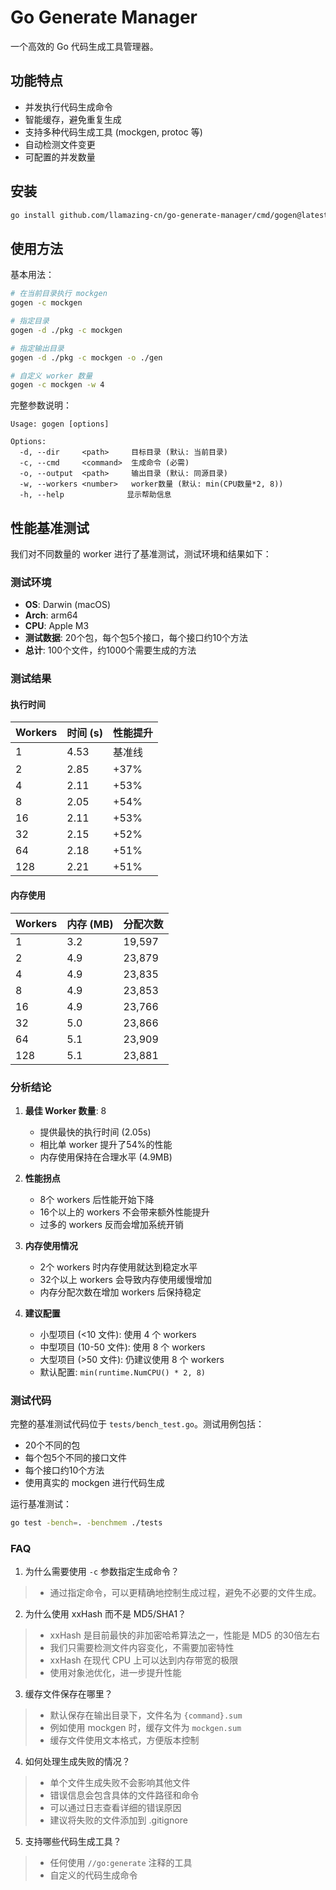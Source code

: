 # Go Generate Manager

一个高效的 Go 代码生成工具管理器。

## 功能特点

- 并发执行代码生成命令
- 智能缓存，避免重复生成
- 支持多种代码生成工具 (mockgen, protoc 等)
- 自动检测文件变更
- 可配置的并发数量

## 安装

```bash
go install github.com/llamazing-cn/go-generate-manager/cmd/gogen@latest
```

## 使用方法

基本用法：
```bash
# 在当前目录执行 mockgen
gogen -c mockgen

# 指定目录
gogen -d ./pkg -c mockgen

# 指定输出目录
gogen -d ./pkg -c mockgen -o ./gen

# 自定义 worker 数量
gogen -c mockgen -w 4
```

完整参数说明：
```
Usage: gogen [options]

Options:
  -d, --dir     <path>     目标目录 (默认: 当前目录)
  -c, --cmd     <command>  生成命令 (必需)
  -o, --output  <path>     输出目录 (默认: 同源目录)
  -w, --workers <number>   worker数量 (默认: min(CPU数量*2, 8))
  -h, --help              显示帮助信息
```

## 性能基准测试

我们对不同数量的 worker 进行了基准测试，测试环境和结果如下：

### 测试环境
- **OS**: Darwin (macOS)
- **Arch**: arm64
- **CPU**: Apple M3
- **测试数据**: 20个包，每个包5个接口，每个接口约10个方法
- **总计**: 100个文件，约1000个需要生成的方法

### 测试结果

#### 执行时间
| Workers | 时间 (s) | 性能提升 |
| ------- | -------- | -------- |
| 1       | 4.53     | 基准线   |
| 2       | 2.85     | +37%     |
| 4       | 2.11     | +53%     |
| 8       | 2.05     | +54%     |
| 16      | 2.11     | +53%     |
| 32      | 2.15     | +52%     |
| 64      | 2.18     | +51%     |
| 128     | 2.21     | +51%     |

#### 内存使用
| Workers | 内存 (MB) | 分配次数 |
| ------- | --------- | -------- |
| 1       | 3.2       | 19,597   |
| 2       | 4.9       | 23,879   |
| 4       | 4.9       | 23,835   |
| 8       | 4.9       | 23,853   |
| 16      | 4.9       | 23,766   |
| 32      | 5.0       | 23,866   |
| 64      | 5.1       | 23,909   |
| 128     | 5.1       | 23,881   |

### 分析结论

1. **最佳 Worker 数量**: 8
   - 提供最快的执行时间 (2.05s)
   - 相比单 worker 提升了54%的性能
   - 内存使用保持在合理水平 (4.9MB)

2. **性能拐点**
   - 8个 workers 后性能开始下降
   - 16个以上的 workers 不会带来额外性能提升
   - 过多的 workers 反而会增加系统开销

3. **内存使用情况**
   - 2个 workers 时内存使用就达到稳定水平
   - 32个以上 workers 会导致内存使用缓慢增加
   - 内存分配次数在增加 workers 后保持稳定

4. **建议配置**
   - 小型项目 (<10 文件): 使用 4 个 workers
   - 中型项目 (10-50 文件): 使用 8 个 workers
   - 大型项目 (>50 文件): 仍建议使用 8 个 workers
   - 默认配置: `min(runtime.NumCPU() * 2, 8)`

### 测试代码

完整的基准测试代码位于 `tests/bench_test.go`。测试用例包括：
- 20个不同的包
- 每个包5个不同的接口文件
- 每个接口约10个方法
- 使用真实的 mockgen 进行代码生成

运行基准测试：
```bash
go test -bench=. -benchmem ./tests
```

### FAQ

1. 为什么需要使用 `-c` 参数指定生成命令？
> * 通过指定命令，可以更精确地控制生成过程，避免不必要的文件生成。

2. 为什么使用 xxHash 而不是 MD5/SHA1？
> * xxHash 是目前最快的非加密哈希算法之一，性能是 MD5 的30倍左右
> * 我们只需要检测文件内容变化，不需要加密特性
> * xxHash 在现代 CPU 上可以达到内存带宽的极限
> * 使用对象池优化，进一步提升性能

3. 缓存文件保存在哪里？
> * 默认保存在输出目录下，文件名为 `{command}.sum`
> * 例如使用 mockgen 时，缓存文件为 `mockgen.sum`
> * 缓存文件使用文本格式，方便版本控制

4. 如何处理生成失败的情况？
> * 单个文件生成失败不会影响其他文件
> * 错误信息会包含具体的文件路径和命令
> * 可以通过日志查看详细的错误原因
> * 建议将失败的文件添加到 .gitignore

5. 支持哪些代码生成工具？
> * 任何使用 `//go:generate` 注释的工具
> * 自定义的代码生成命令



